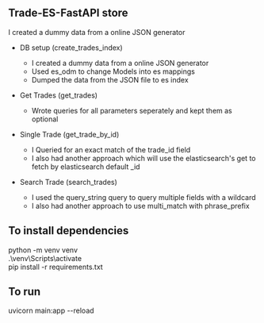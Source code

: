 ## Trade-ES-FastAPI store

I created a dummy data from a online JSON generator
- DB setup (create_trades_index)
    - I created a dummy data from a online JSON generator
    - Used es_odm to change Models into es mappings 
    - Dumped the data from the JSON file to es index
 
- Get Trades (get_trades)
    - Wrote queries for all parameters seperately and kept them as optional
  
- Single Trade (get_trade_by_id)
  - I Queried for an exact match of the trade_id field
  - I also had another approach which will use the elasticsearch's get to fetch by elasticsearch default _id

- Search Trade (search_trades)
    - I used the query_string query to query multiple fields with a wildcard
    - I also had another approach to use multi_match with phrase_prefix

## To install dependencies

python -m venv venv  
.\venv\Scripts\activate  
pip install -r requirements.txt

## To run

uvicorn main:app --reload

